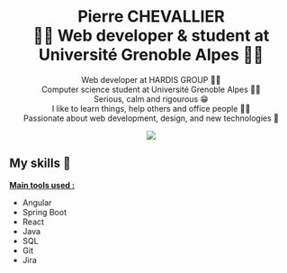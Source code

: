 <h1 align="center">
  <span>Pierre CHEVALLIER</span><br>
  <span>👨‍💻 Web developer & student at Université Grenoble Alpes 👨‍🎓</span>
</h1>

<p align="center">
Web developer at HARDIS GROUP 👨‍💻<br/>
Computer science student at Université Grenoble Alpes 👨‍🎓<br/>
Serious, calm and rigourous 😁<br/>
I like to learn things, help others and office people 🧑‍🏫<br/>
Passionate about web development, design, and new technologies 📱
</p>

<div align="center">

[<img src="https://img.shields.io/badge/LinkedIn-0077B5?style=for-the-badge&logo=linkedin&logoColor=white" />](https://www.linkedin.com/in/pierre-chevallier/)

</div>

## My skills 🚀

<b><u>Main tools used :</u></b>
<ul>
  <li>Angular</li>
  <li>Spring Boot</li>
  <li>React</li>
  <li>Java</li>
  <li>SQL</li>
  <li>Git</li>
  <li>Jira</li>
</p>
